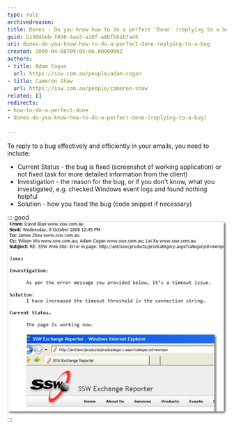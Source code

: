 ```yaml
---
type: rule
archivedreason: 
title: Dones - Do you know how to do a perfect 'Done' (replying to a bug)?
guid: b1304beb-f898-4ae3-a18f-a8bfbb1b7a45
uri: dones-do-you-know-how-to-do-a-perfect-done-replying-to-a-bug
created: 2009-04-08T09:05:06.0000000Z
authors:
- title: Adam Cogan
  url: https://ssw.com.au/people/adam-cogan
- title: Cameron Shaw
  url: https://ssw.com.au/people/cameron-shaw
related: []
redirects:
- how-to-do-a-perfect-done
- dones-do-you-know-how-to-do-a-perfect-done-(replying-to-a-bug)

---
```


To reply to a bug effectively and efficiently in your emails, you need to include:  

<!--endintro-->

* Current Status - the bug is fixed (screenshot of working application) or not fixed (ask for more detailed information from the client)
* Investigation - the reason for the bug, or if you don't know, what you investigated, e.g. checked Windows event logs and found nothing helpful
* Solution - how you fixed the bug (code snippet if necessary)


::: good  
![Figure: Good Example - Reply to a bug showing all steps](better_emails_reply_bug_small.jpg)  
:::
